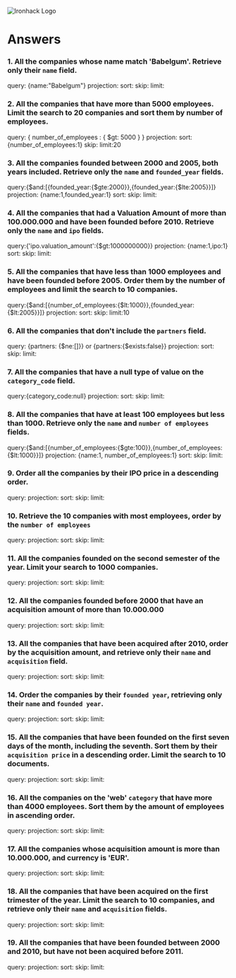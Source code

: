 ![Ironhack Logo](https://i.imgur.com/1QgrNNw.png)

# Answers

### 1. All the companies whose name match 'Babelgum'. Retrieve only their `name` field.

query: {name:"Babelgum"}
projection: 
sort: 
skip: 
limit: 

### 2. All the companies that have more than 5000 employees. Limit the search to 20 companies and sort them by **number of employees**.

query: { number_of_employees : { $gt: 5000 } }
projection: 
sort: {number_of_employees:1}
skip: 
limit:20

### 3. All the companies founded between 2000 and 2005, both years included. Retrieve only the `name` and `founded_year` fields.

query:{$and:[{founded_year:{$gte:2000}},{founded_year:{$lte:2005}}]}
projection: {name:1,founded_year:1}
sort: 
skip: 
limit:

### 4. All the companies that had a Valuation Amount of more than 100.000.000 and have been founded before 2010. Retrieve only the `name` and `ipo` fields.

query:{'ipo.valuation_amount':{$gt:1000000000}}
projection: {name:1,ipo:1}
sort: 
skip: 
limit:

### 5. All the companies that have less than 1000 employees and have been founded before 2005. Order them by the number of employees and limit the search to 10 companies.


query:{$and:[{number_of_employees:{$lt:1000}},{founded_year:{$lt:2005}}]}
projection: 
sort: 
skip: 
limit:10

### 6. All the companies that don't include the `partners` field.

query: {partners: {$ne:[]}} or {partners:{$exists:false}}
projection: 
sort: 
skip: 
limit:


### 7. All the companies that have a null type of value on the `category_code` field.

query:{category_code:null}
projection: 
sort: 
skip: 
limit:


### 8. All the companies that have at least 100 employees but less than 1000. Retrieve only the `name` and `number of employees` fields.

query:{$and:[{number_of_employees:{$gte:100}},{number_of_employees:{$lt:1000}}]}
projection: {name:1, number_of_employees:1}
sort: 
skip: 
limit:


### 9. Order all the companies by their IPO price in a descending order.

query:
projection: 
sort: 
skip: 
limit:


### 10. Retrieve the 10 companies with most employees, order by the `number of employees`

query:
projection: 
sort: 
skip: 
limit:


### 11. All the companies founded on the second semester of the year. Limit your search to 1000 companies.

query:
projection: 
sort: 
skip: 
limit:


### 12. All the companies founded before 2000 that have an acquisition amount of more than 10.000.000

query:
projection: 
sort: 
skip: 
limit:


### 13. All the companies that have been acquired after 2010, order by the acquisition amount, and retrieve only their `name` and `acquisition` field.

query:
projection: 
sort: 
skip: 
limit:


### 14. Order the companies by their `founded year`, retrieving only their `name` and `founded year`.

query:
projection: 
sort: 
skip: 
limit:


### 15. All the companies that have been founded on the first seven days of the month, including the seventh. Sort them by their `acquisition price` in a descending order. Limit the search to 10 documents.

query:
projection: 
sort: 
skip: 
limit:


### 16. All the companies on the 'web' `category` that have more than 4000 employees. Sort them by the amount of employees in ascending order.

query:
projection: 
sort: 
skip: 
limit:


### 17. All the companies whose acquisition amount is more than 10.000.000, and currency is 'EUR'.

query:
projection: 
sort: 
skip: 
limit:


### 18. All the companies that have been acquired on the first trimester of the year. Limit the search to 10 companies, and retrieve only their `name` and `acquisition` fields.

query:
projection: 
sort: 
skip: 
limit:


### 19. All the companies that have been founded between 2000 and 2010, but have not been acquired before 2011.

query:
projection: 
sort: 
skip: 
limit:

